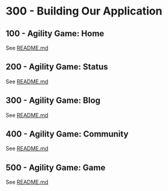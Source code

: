 # 300 - Building Our Application

## 100 - Agility Game: Home

See [README.md](/100/README.md)

## 200 - Agility Game: Status

See [README.md](/200/README.md)

## 300 - Agility Game: Blog

See [README.md](/300/README.md)

## 400 - Agility Game: Community

See [README.md](/400/README.md)

## 500 - Agility Game: Game

See [README.md](/500/README.md)
